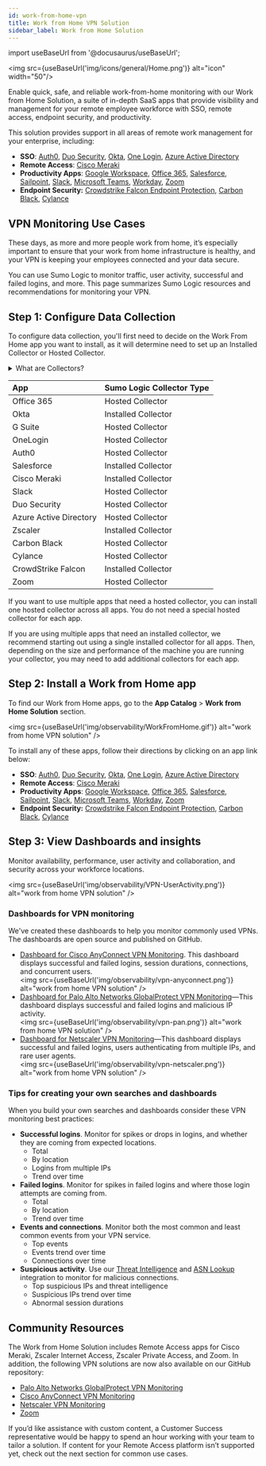 ```yaml
---
id: work-from-home-vpn
title: Work from Home VPN Solution
sidebar_label: Work from Home Solution
---
```


import useBaseUrl from '@docusaurus/useBaseUrl';

<img src={useBaseUrl('img/icons/general/Home.png')} alt="icon" width="50"/>

Enable quick, safe, and reliable work-from-home monitoring with our Work from Home Solution, a suite of in-depth SaaS apps that provide visibility and management for your remote employee workforce with SSO, remote access, endpoint security, and productivity.

This solution provides support in all areas of remote work management for your enterprise, including:

* **SSO**: [Auth0](/docs/integrations/saml/auth0), [Duo Security](/docs/integrations/security-threat-detection/duo-security), [Okta](/docs/integrations/saml/okta), [One Login](/docs/integrations/saml/onelogin), [Azure Active Directory](/docs/integrations/microsoft-azure/active-directory-azure)
* **Remote Access**: [Cisco Meraki](/docs/integrations/security-threat-detection/cisco-meraki)
* **Productivity Apps**: [Google Workspace](/docs/integrations/google/workspace), [Office 365](/docs/integrations/app-development/jira), [Salesforce](/docs/integrations/saas-cloud/salesforce), [Sailpoint](/docs/integrations/security-threat-detection/sailpoint), [Slack](/docs/integrations/saas-cloud/slack), [Microsoft Teams](/docs/integrations/microsoft-azure/teams), [Workday](/docs/integrations/saas-cloud/workday), [Zoom](/docs/integrations/saas-cloud/zoom)
* **Endpoint Security:** [Crowdstrike Falcon Endpoint Protection](/docs/integrations/security-threat-detection/crowdstrike-falcon-endpoint-protection), [Carbon Black](/docs/integrations/security-threat-detection/vmware-carbon-black), [Cylance](/docs/integrations/security-threat-detection/cylance)

## VPN Monitoring Use Cases

These days, as more and more people work from home, it’s especially important to ensure that your work from home infrastructure is healthy, and your VPN is keeping your employees connected and your data secure.

You can use Sumo Logic to monitor traffic, user activity, successful and failed logins, and more. This page summarizes Sumo Logic resources and recommendations for monitoring your VPN.


## Step 1: Configure Data Collection

To configure data collection, you'll first need to decide on the Work From Home app you want to install, as it will determine need to set up an Installed Collector or Hosted Collector.

<details><summary>What are Collectors?</summary>

* [Installed Collectors](/docs/send-data/installed-collectors) are deployed in your environment, on a local machine, a machine in your organization, or even an Amazon Machine Image (AMI). Installed Collectors require a software download and installation. Upgrades to Collector software are released regularly by Sumo Logic.
* [Hosted Collectors](/docs/send-data/hosted-collectors) reside in the Cloud, allowing for seamless collection from cloud sources.

</details>

| App                    | Sumo Logic Collector Type |
|:-----------------------|:--------------------------|
| Office 365             | Hosted Collector          |
| Okta                   | Installed Collector       |
| G Suite                | Hosted Collector          |
| OneLogin               | Hosted Collector          |
| Auth0                  | Hosted Collector          |
| Salesforce             | Installed Collector       |
| Cisco Meraki           | Installed Collector       |
| Slack                  | Hosted Collector          |
| Duo Security           | Hosted Collector          |
| Azure Active Directory | Hosted Collector          |
| Zscaler                | Installed Collector       |
| Carbon Black           | Hosted Collector          |
| Cylance                | Hosted Collector          |
| CrowdStrike Falcon     | Installed Collector       |
| Zoom                   | Hosted Collector          |


If you want to use multiple apps that need a hosted collector, you can install one hosted collector across all apps. You do not need a special hosted collector for each app.

If you are using multiple apps that need an installed collector, we recommend starting out using a single installed collector for all apps. Then, depending on the size and performance of the machine you are running your collector, you may need to add additional collectors for each app.


## Step 2: Install a Work from Home app

To find our Work from Home apps, go to the **App Catalog** > **Work from Home Solution** section.

<img src={useBaseUrl('img/observability/WorkFromHome.gif')} alt="work from home VPN solution" />

To install any of these apps, follow their directions by clicking on an app link below:

* **SSO**: [Auth0](/docs/integrations/saml/auth0), [Duo Security](/docs/integrations/security-threat-detection/duo-security), [Okta](/docs/integrations/saml/okta), [One Login](/docs/integrations/saml/onelogin), [Azure Active Directory](/docs/integrations/microsoft-azure/active-directory-azure)
* **Remote Access**: [Cisco Meraki](/docs/integrations/security-threat-detection/cisco-meraki)
* **Productivity Apps**: [Google Workspace](/docs/integrations/google/workspace), [Office 365](/docs/integrations/app-development/jira), [Salesforce](/docs/integrations/saas-cloud/salesforce), [Sailpoint](/docs/integrations/security-threat-detection/sailpoint), [Slack](/docs/integrations/saas-cloud/slack), [Microsoft Teams](/docs/integrations/microsoft-azure/teams), [Workday](/docs/integrations/saas-cloud/workday), [Zoom](/docs/integrations/saas-cloud/zoom)
* **Endpoint Security:** [Crowdstrike Falcon Endpoint Protection](/docs/integrations/security-threat-detection/crowdstrike-falcon-endpoint-protection), [Carbon Black](/docs/integrations/security-threat-detection/vmware-carbon-black), [Cylance](/docs/integrations/security-threat-detection/cylance)

## Step 3: View Dashboards and insights

Monitor availability, performance, user activity and collaboration, and security across your workforce locations.

<img src={useBaseUrl('img/observability/VPN-UserActivity.png')} alt="work from home VPN solution" />


### Dashboards for VPN monitoring

We've created these dashboards to help you monitor commonly used VPNs. The dashboards are open source and published on GitHub.

* [Dashboard for Cisco AnyConnect VPN Monitoring](https://github.com/SumoLogic/sumologic-content/tree/master/Cisco/ASA). This dashboard displays successful and failed logins, session durations, connections, and concurrent users.<br/> <img src={useBaseUrl('img/observability/vpn-anyconnect.png')} alt="work from home VPN solution" />
* [Dashboard for Palo Alto Networks GlobalProtect VPN Monitoring](https://github.com/SumoLogic/sumologic-content/tree/master/Palo_Alto_Networks/GlobalProtect)—This dashboard displays successful and failed logins and malicious IP activity.<br/> <img src={useBaseUrl('img/observability/vpn-pan.png')} alt="work from home VPN solution" />
* [Dashboard for Netscaler VPN Monitoring](https://github.com/SumoLogic/sumologic-content/tree/master/Citrix/VPN)—This dashboard displays successful and failed logins, users authenticating from multiple IPs, and rare user agents.<br/> <img src={useBaseUrl('img/observability/vpn-netscaler.png')} alt="work from home VPN solution" />

### Tips for creating your own searches and dashboards

When you build your own searches and dashboards consider these VPN monitoring best practices:

* **Successful logins**. Monitor for spikes or drops in logins, and whether they are coming from expected locations.
   * Total
   * By location
   * Logins from multiple IPs
   * Trend over time
* **Failed logins**. Monitor for spikes in failed logins and where those login attempts are coming from.
    * Total
    * By location
    * Trend over time
* **Events and connections**. Monitor both the most common and least common events from your VPN service.
    * Top events
    * Events trend over time
    * Connections over time
* **Suspicious activity**. Use our [Threat Intelligence](/docs/integrations/security-threat-detection/threat-intel-quick-analysis) and [ASN Lookup](/docs/search/search-query-language/search-operators/asn-lookup) integration to monitor for malicious connections.
    * Top suspicious IPs and threat intelligence
    * Suspicious IPs trend over time
    * Abnormal session durations


## Community Resources

The Work from Home Solution includes Remote Access apps for Cisco Meraki, Zscaler Internet Access, Zscaler Private Access, and Zoom. In addition, the following VPN solutions are now also available on our GitHub repository:

* [Palo Alto Networks GlobalProtect VPN Monitoring](https://github.com/SumoLogic/sumologic-content/tree/master/Palo_Alto_Networks/GlobalProtect)
* [Cisco AnyConnect VPN Monitoring](https://github.com/SumoLogic/sumologic-content/tree/master/Cisco/ASA)
* [Netscaler VPN Monitoring](https://github.com/SumoLogic/sumologic-content/tree/master/Citrix/VPN)
* [Zoom](/docs/integrations/saas-cloud/zoom)

If you’d like assistance with custom content, a Customer Success representative would be happy to spend an hour working with your team to tailor a solution. If content for your Remote Access platform isn’t supported yet, check out the next section for common use cases.
